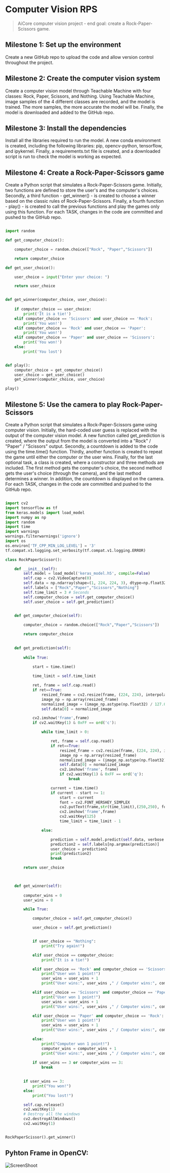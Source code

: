 # Computer Vision RPS

> AiCore computer vision project - end goal: create a Rock-Paper-Scissors game.

## Milestone 1: Set up the environment

Create a new GitHub repo to upload the code and allow version control throughout the project.

## Milestone 2: Create the computer vision system

Create a computer vision model through Teachable Machine with four classes: Rock, Paper, Scissors, and Nothing. Using Teachable Machine, image samples of the 4 different classes are recorded, and the model is trained. The more samples, the more accurate the model will be. Finally, the model is downloaded and added to the GitHub repo.

## Milestone 3: Install the dependencies

Install all the libraries required to run the model. A new conda environment is created, including the following libraries: pip, opencv-python, tensorflow, and ipykernel. Finally, a requirements.txt file is created, and a downloaded script is run to check the model is working as expected.

## Milestone 4: Create a Rock-Paper-Scissors game

Create a Python script that simulates a Rock-Paper-Scissors game. Initially, two functions are defined to store the user's and the computer's choices. Secondly, a third function - get_winner() - is created to choose a winner based on the classic rules of Rock-Paper-Scissors. Finally, a fourth function - play() - is created to call the previous functions and play the games only using this function. For each TASK, changes in the code are committed and pushed to the GitHub repo.

```python

import random

def get_computer_choice():

    computer_choice = random.choice(["Rock", "Paper","Scissors"])

    return computer_choice

def get_user_choice():

    user_choice = input("Enter your choice: ")

    return user_choice


def get_winner(computer_choice, user_choice):
    
    if computer_choice == user_choice:
        print('It is a tie!')
    elif computer_choice == 'Scissors' and user_choice == 'Rock':
        print('You won!')
    elif computer_choice == 'Rock' and user_choice == 'Paper':
        print('You won!')
    elif computer_choice == 'Paper' and user_choice == 'Scissors':
        print('You won!')
    else:
        print('You lost')


def play():
    computer_choice = get_computer_choice()
    user_choice = get_user_choice()
    get_winner(computer_choice, user_choice)

play()

```

## Milestone 5: Use the camera to play Rock-Paper-Scissors

Create a Python script that simulates a Rock-Paper-Scissors game using computer vision. Initially, the hard-coded user guess is replaced with the output of the computer vision model. A new function called get_prediction is created, where the output from the model is converted into a "Rock" / "Paper" / "Scissors" output.
Secondly, a countdown is added to the code using the time.time() function.
Thirdly, another function is created to repeat the game until either the computer or the user wins. 
Finally, for the last optional task, a class is created, where a constructor and three methods are included. The first method gets the computer's choice, the second method gets the user's choice (through the camera), and the last method determines a winner. In addition, the countdown is displayed on the camera. For each TASK, changes in the code are committed and pushed to the GitHub repo.


```python

import cv2
import tensorflow as tf
from keras.models import load_model
import numpy as np
import random
import time
import warnings
warnings.filterwarnings('ignore')
import os
os.environ['TF_CPP_MIN_LOG_LEVEL'] = '3'
tf.compat.v1.logging.set_verbosity(tf.compat.v1.logging.ERROR)

class RockPaperScissor():

    def __init__(self):
        self.model = load_model('keras_model.h5', compile=False)
        self.cap = cv2.VideoCapture(0)
        self.data = np.ndarray(shape=(1, 224, 224, 3), dtype=np.float32)
        self.labels = ["Rock","Paper","Scissors","Nothing"]
        self.time_limit = 3 # Seconds
        self.computer_choice = self.get_computer_choice()
        self.user_choice = self.get_prediction()
        

    def get_computer_choice(self):

        computer_choice = random.choice(["Rock","Paper","Scissors"])

        return computer_choice
            

    def get_prediction(self):
        
        while True:

            start = time.time()
            
            time_limit = self.time_limit

            ret, frame = self.cap.read()
            if ret==True:
                resized_frame = cv2.resize(frame, (224, 224), interpolation = cv2.INTER_AREA)
                image_np = np.array(resized_frame)
                normalized_image = (image_np.astype(np.float32) / 127.0) - 1 # Normalize the image
                self.data[0] = normalized_image

            cv2.imshow('frame',frame)
            if cv2.waitKey(1) & 0xFF == ord('c'):

                while time_limit > 0:

                    ret, frame = self.cap.read()
                    if ret==True:
                        resized_frame = cv2.resize(frame, (224, 224), interpolation = cv2.INTER_AREA)
                        image_np = np.array(resized_frame)
                        normalized_image = (image_np.astype(np.float32) / 127.0) - 1 # Normalize the image
                        self.data[0] = normalized_image
                        cv2.imshow('frame', frame)
                        if cv2.waitKey(1) & 0xFF == ord('q'):
                            break

                    current = time.time()
                    if current - start >= 1:
                        start = current
                        font = cv2.FONT_HERSHEY_SIMPLEX
                        cv2.putText(frame,str(time_limit),(250,250), font, 7,(255,255,255),10,cv2.LINE_AA)
                        cv2.imshow('frame',frame)
                        cv2.waitKey(125)
                        time_limit = time_limit - 1

                else:

                    prediction = self.model.predict(self.data, verbose = 0 )
                    prediction2 = self.labels[np.argmax(prediction)]
                    user_choice = prediction2
                    print(prediction2)
                    break

        return user_choice

    

    def get_winner(self):
    
        computer_wins = 0
        user_wins = 0

        while True:

            computer_choice = self.get_computer_choice()

            user_choice = self.get_prediction()


            if user_choice == "Nothing":
                print("Try again!")

            elif user_choice == computer_choice:
                print("It is a tie!")

            elif user_choice == 'Rock' and computer_choice == 'Scissors':
                print("User won 1 point!")
                user_wins = user_wins + 1
                print("User wins:", user_wins ," / Computer wins:", computer_wins)

            elif user_choice == 'Scissors' and computer_choice == 'Paper':
                print("User won 1 point!")
                user_wins = user_wins + 1
                print("User wins:", user_wins ," / Computer wins:", computer_wins)

            elif user_choice == 'Paper' and computer_choice == 'Rock':
                print("User won 1 point!")
                user_wins = user_wins + 1
                print("User wins:", user_wins ," / Computer wins:", computer_wins)

            else:
                print("Computer won 1 point!")
                computer_wins = computer_wins + 1
                print("User wins:", user_wins ," / Computer wins:", computer_wins)
        
            if user_wins == 3 or computer_wins == 3:
                break

        
        if user_wins == 3:
            print("You won!")
        else: 
            print("You lost!")

        self.cap.release()
        cv2.waitKey(1)
        # Destroy all the windows
        cv2.destroyAllWindows()
        cv2.waitKey(1)


RockPaperScissor().get_winner()

```
## Pyhton Frame in OpenCV:
![ScreenShoot](Screenshot.png)